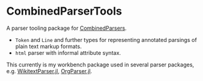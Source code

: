 # CombinedParserTools
A parser tooling package for [CombinedParsers](https://github.com/gkappler/CombinedParsers.jl).
- `Token` and `Line` and further types for representing annotated parsings of plain text markup formats.
- `html` parser with informal attribute syntax.

This currently is my workbench package used in several parser packages, e.g.
 [WikitextParser.jl](https://github.com/gkappler/WikitextParser.jl),
 [OrgParser.jl](https://github.com/gkappler/OrgParser.jl).
